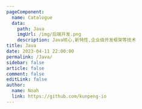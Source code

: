 ```yaml
---
pageComponent:
  name: Catalogue
  data:
    path: Java
    imgUrl: /img/后端开发.png
    description: Java核心,新特性,企业级开发框架等技术
title: Java
date: 2023-04-11 22:00:00
permalink: /Java/
sidebar: false
article: false
comment: false
editLink: false
author:
  name: Noah
  link: https://github.com/kunpeng-io
---
```


